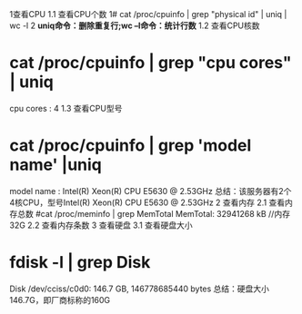 1查看CPU
1.1 查看CPU个数
1# cat /proc/cpuinfo | grep "physical id" | uniq | wc -l
2 **uniq命令：删除重复行;wc –l命令：统计行数**
1.2 查看CPU核数
# cat /proc/cpuinfo | grep "cpu cores" | uniq
cpu cores : 4
1.3 查看CPU型号
# cat /proc/cpuinfo | grep 'model name' |uniq
model name : Intel(R) Xeon(R) CPU E5630 @ 2.53GHz
总结：该服务器有2个4核CPU，型号Intel(R) Xeon(R) CPU E5630 @ 2.53GHz
2 查看内存
2.1 查看内存总数
#cat /proc/meminfo | grep MemTotal
MemTotal: 32941268 kB //内存32G
2.2 查看内存条数
3 查看硬盘
3.1 查看硬盘大小
# fdisk -l | grep Disk
Disk /dev/cciss/c0d0: 146.7 GB, 146778685440 bytes
总结：硬盘大小146.7G，即厂商标称的160G
